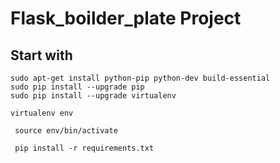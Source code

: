 # Flask_boilder_plate Project
## Start with
```
sudo apt-get install python-pip python-dev build-essential 
sudo pip install --upgrade pip 
sudo pip install --upgrade virtualenv 
```
` virtualenv env `

` source env/bin/activate`

` pip install -r requirements.txt`


